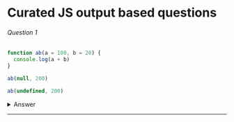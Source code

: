 # Curated JS output based questions

###### Question 1

```javascript
function ab(a = 100, b = 20) {
  console.log(a + b)
}

ab(null, 200)

ab(undefined, 200)
```
<details>
<summary>Answer</summary>
  <span>200</span> | <span>300</span>
</details>

---



